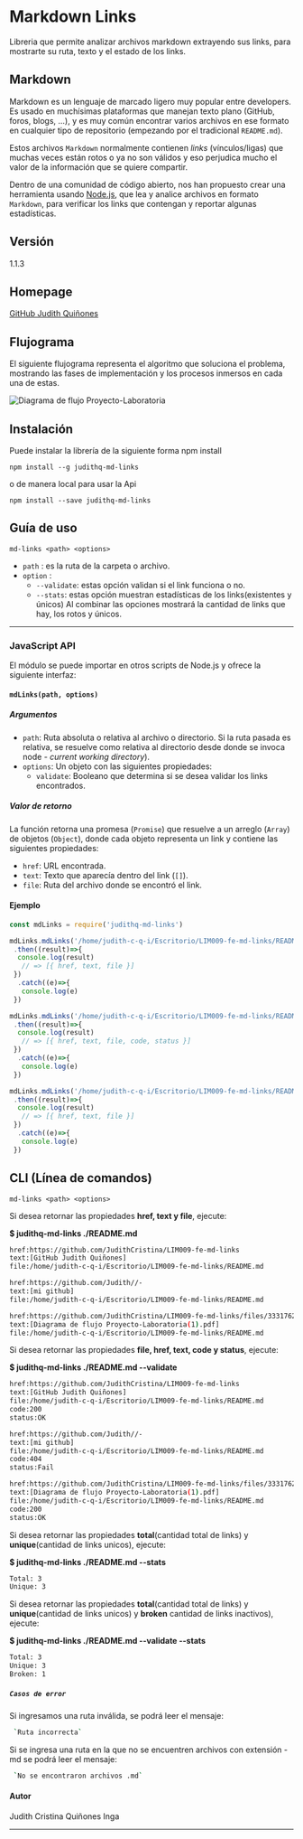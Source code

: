 # Markdown Links

Libreria que permite analizar archivos markdown extrayendo sus links, para mostrarte su ruta, texto y el estado de los links.

## Markdown

Markdown es un lenguaje de marcado ligero muy popular entre developers. Es usado en muchísimas plataformas que
manejan texto plano (GitHub, foros, blogs, ...), y es muy común
encontrar varios archivos en ese formato en cualquier tipo de repositorio
(empezando por el tradicional `README.md`).

Estos archivos `Markdown` normalmente contienen _links_ (vínculos/ligas) que
muchas veces están rotos o ya no son válidos y eso perjudica mucho el valor de
la información que se quiere compartir.

Dentro de una comunidad de código abierto, nos han propuesto crear una
herramienta usando [Node.js](https://nodejs.org/), que lea y analice archivos
en formato `Markdown`, para verificar los links que contengan y reportar
algunas estadísticas.

## Versión
1.1.3

## Homepage

[GitHub Judith Quiñones](https://github.com/JudithCristina/LIM009-fe-md-links)

## Flujograma

El siguiente flujograma representa el algoritmo que soluciona el problema, mostrando las fases de implementación y los procesos inmersos en cada una de estas. 
 
![Diagrama de flujo Proyecto-Laboratoria](https://user-images.githubusercontent.com/47750969/60215625-a888d200-982d-11e9-8434-d56e9130f121.png)

## Instalación

 Puede instalar la librería de la siguiente forma npm install
 ```
 npm install --g judithq-md-links
 ```
 o de manera local para usar la Api 
 ```
 npm install --save judithq-md-links
 ```

## Guía de uso
 ```
md-links <path> <options>
 ```
- `path` : es la ruta de la carpeta o archivo.
- `option` :
  - `--validate`: estas opción validan si el link funciona o no.
  - `--stats`: estas opción muestran estadísticas de los links(existentes y únicos)
Al combinar las opciones mostrará la cantidad de links que hay, los rotos y  únicos.
****
### JavaScript API

El módulo se puede importar en otros scripts de Node.js y  ofrece la
siguiente interfaz:

#### `mdLinks(path, options)`

##### Argumentos

- `path`: Ruta absoluta o relativa al archivo o directorio. Si la ruta pasada es
  relativa, se resuelve como relativa al directorio desde donde se invoca
  node - _current working directory_).
- `options`: Un objeto con las siguientes propiedades:
  * `validate`: Booleano que determina si se desea validar los links
    encontrados.

##### Valor de retorno

La función retorna una promesa (`Promise`) que resuelve a un arreglo
(`Array`) de objetos (`Object`), donde cada objeto representa un link y contiene
las siguientes propiedades:

- `href`: URL encontrada.
- `text`: Texto que aparecía dentro del link (`[]`).
- `file`: Ruta del archivo donde se encontró el link.

#### Ejemplo

```js
const mdLinks = require('judithq-md-links') 

mdLinks.mdLinks('/home/judith-c-q-i/Escritorio/LIM009-fe-md-links/README.md')
 .then((result)=>{
  console.log(result)
   // => [{ href, text, file }]
 })
  .catch((e)=>{
   console.log(e)
 })

mdLinks.mdLinks('/home/judith-c-q-i/Escritorio/LIM009-fe-md-links/README.md', {validate:true})
 .then((result)=>{
  console.log(result)
   // => [{ href, text, file, code, status }]
 })
  .catch((e)=>{
   console.log(e)
 })

mdLinks.mdLinks('/home/judith-c-q-i/Escritorio/LIM009-fe-md-links/README.md', {validate:false})
 .then((result)=>{
  console.log(result)
   // => [{ href, text, file }]
 })
  .catch((e)=>{
   console.log(e)
 })
```



## CLI (Línea de comandos)
 ```
md-links <path> <options>
 ```
Si desea retornar las propiedades **href, text y file**, ejecute: 

**$ judithq-md-links ./README.md**
```sh
href:https://github.com/JudithCristina/LIM009-fe-md-links
text:[GitHub Judith Quiñones]
file:/home/judith-c-q-i/Escritorio/LIM009-fe-md-links/README.md

href:https://github.com/Judith//-
text:[mi github]
file:/home/judith-c-q-i/Escritorio/LIM009-fe-md-links/README.md

href:https://github.com/JudithCristina/LIM009-fe-md-links/files/3331762/Diagrama.de.flujo.Proyecto-Laboratoria.1.pdf
text:[Diagrama de flujo Proyecto-Laboratoria(1).pdf]
file:/home/judith-c-q-i/Escritorio/LIM009-fe-md-links/README.md
```
Si desea retornar las propiedades **file, href, text, code y status**, ejecute:

**$ judithq-md-links ./README.md --validate**
```sh 
href:https://github.com/JudithCristina/LIM009-fe-md-links
text:[GitHub Judith Quiñones]
file:/home/judith-c-q-i/Escritorio/LIM009-fe-md-links/README.md
code:200
status:OK

href:https://github.com/Judith//-
text:[mi github]
file:/home/judith-c-q-i/Escritorio/LIM009-fe-md-links/README.md
code:404
status:Fail

href:https://github.com/JudithCristina/LIM009-fe-md-links/files/3331762/Diagrama.de.flujo.Proyecto-Laboratoria.1.pdf
text:[Diagrama de flujo Proyecto-Laboratoria(1).pdf]
file:/home/judith-c-q-i/Escritorio/LIM009-fe-md-links/README.md
code:200
status:OK
```
Si desea retornar las propiedades **total**(cantidad total de links) y **unique**(cantidad de links unicos), ejecute:

**$ judithq-md-links ./README.md --stats**
```sh
Total: 3
Unique: 3
```
Si desea retornar las propiedades **total**(cantidad total de links) y **unique**(cantidad de links unicos) y **broken** cantidad de links inactivos), ejecute:

**$ judithq-md-links ./README.md --validate --stats**
```sh
Total: 3
Unique: 3
Broken: 1
```
##### `Casos de error`

Si ingresamos una ruta inválida, se podrá leer el mensaje:
```sh
 `Ruta incorrecta`
 ```
Si se ingresa una ruta en la que no se encuentren archivos con extensión -md se podrá leer el mensaje:
```sh
 `No se encontraron archivos .md` 
 ```
#### Autor
Judith Cristina Quiñones Inga
****